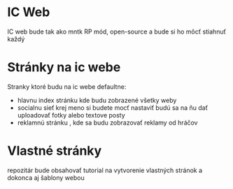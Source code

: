 # IC Web

IC web bude tak ako mntk RP mód, open-source a bude si ho môcť stiahnuť každý

# Stránky na ic webe

Stranky ktoré budu na ic webe defaultne: 
- hlavnu index stránku kde budu zobrazené všetky weby
- socialnu sieť krej meno si budete mocť nastaviť budú sa na ňu dať uploadovať fotky alebo textove posty
- reklamnú stránku , kde sa budu zobrazovať reklamy od hráčov

# Vlastné stránky

repozitár bude obsahovať tutorial na vytvorenie vlastných stránok a dokonca aj šablony webou